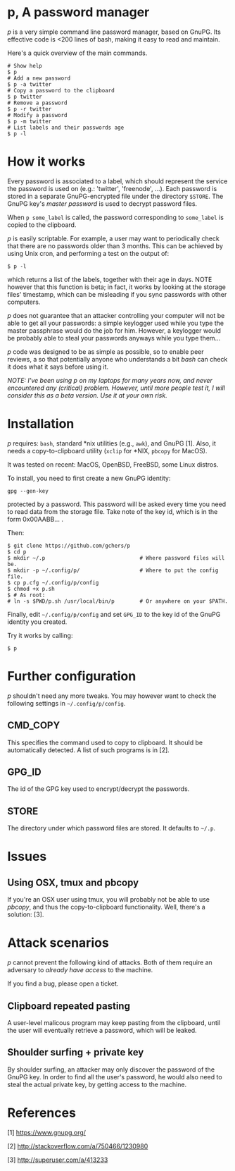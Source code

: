# p, A password manager

*p* is a very simple command line password manager, based on GnuPG.
Its effective code is <200 lines of bash, making it easy to
read and maintain.

Here's a quick overview of the main commands.
```
# Show help
$ p
# Add a new password
$ p -a twitter
# Copy a password to the clipboard
$ p twitter
# Remove a password
$ p -r twitter
# Modify a password
$ p -m twitter
# List labels and their passwords age
$ p -l
```

# How it works

Every password is associated to a label, which should represent the service
the password is used on (e.g.: 'twitter', 'freenode', ...).
Each password is stored in a separate GnuPG-encrypted file under the directory `$STORE`.
The GnuPG key's _master password_ is used to decrypt password files.

When `p some_label` is called, the password corresponding to `some_label`
is copied to the clipboard.

*p* is easily scriptable. For example, a user may want to periodically
check that there are no passwords older than 3 months. This can be achieved by
using Unix cron, and performing a test on the output of:
```
$ p -l
```
which returns a list of the labels, together with their age in days.
NOTE however that this function is beta; in fact, it works by looking at
the storage files' timestamp, which can be misleading if you sync passwords
with other computers.

*p* does not guarantee that an attacker controlling your computer will not be
able to get all your passwords: a simple keylogger used while you type the
master passphrase would do the job for him. However, a keylogger would be
probably able to steal your passwords anyways while you type
them...

*p* code was designed to be as simple as possible, so to enable peer reviews,
a so that potentially anyone who understands a bit *bash* can check it does
what it says before using it.

_NOTE: I've been using *p* on my laptops for many years now, and never
encountered any (critical) problem.
However, until more people test it, I will consider this as a beta version.
Use it at your own risk._

# Installation

*p* requires: `bash`, standard \*nix utilities (e.g., `awk`), and GnuPG [1].
Also, it needs a copy-to-clipboard utility (`xclip` for \*NIX,
`pbcopy` for MacOS).

It was tested on recent: MacOS, OpenBSD, FreeBSD, some Linux distros.

To install, you need to first create a new GnuPG identity:
```
gpg --gen-key
```
protected by a password. This password will be asked every time you need to
read data from the storage file.
Take note of the key id, which is in the form 0x00AABB... .

Then:
```
$ git clone https://github.com/gchers/p
$ cd p
$ mkdir ~/.p                              # Where password files will be.
$ mkdir -p ~/.config/p/                   # Where to put the config file.
$ cp p.cfg ~/.config/p/config
$ chmod +x p.sh
$ # As root:
# ln -s $PWD/p.sh /usr/local/bin/p        # Or anywhere on your $PATH.
```

Finally, edit `~/.config/p/config` and set `GPG_ID` to the
key id of the GnuPG identity you created.

Try it works by calling:
```
$ p
```

# Further configuration

*p* shouldn't need any more tweaks. You may however want
to check the following settings in `~/.config/p/config`.

## CMD\_COPY

This specifies the command used to copy to clipboard.
It should be automatically detected.
A list of such programs is in [2].

## GPG\_ID

The id of the GPG key used to encrypt/decrypt the passwords.

## STORE

The directory under which password files are stored.
It defaults to `~/.p`.

# Issues

## Using OSX, tmux and pbcopy
If you're an OSX user using tmux, you will probably not be able to use *pbcopy*,
and thus the copy-to-clipboard functionality. Well, there's a solution: [3].

# Attack scenarios

*p* cannot prevent the following kind of attacks. Both of them require
an adversary to *already have access* to the machine.

If you find a bug, please open a ticket.

## Clipboard repeated pasting

A user-level malicous program may keep pasting from the clipboard, until the
user will eventually retrieve a password, which will be leaked.

## Shoulder surfing + private key

By shoulder surfing, an attacker may only discover the password of the
GnuPG key. In order to find all the user's password, he would also need
to steal the actual private key, by getting access to the machine.


# References

[1] <https://www.gnupg.org/>

[2] <http://stackoverflow.com/a/750466/1230980>

[3] <http://superuser.com/a/413233>
